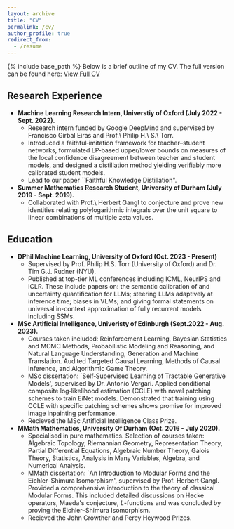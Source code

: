 ```yaml
---
layout: archive
title: "CV"
permalink: /cv/
author_profile: true
redirect_from:
  - /resume
---
```


{% include base_path %}
Below is a brief outline of my CV. The full version can be found here: [View Full CV](../files/cv.pdf) 

## Research Experience

* **Machine Learning Research Intern, Universtiy of Oxford (July 2022 - Sept. 2022).**
  * Research intern funded by Google DeepMind and supervised by Francisco Girbal Eiras and Prof.\ Philip H.\ S.\ Torr.
  * Introduced a faithful‐imitation framework for teacher–student networks, formulated LP‐based upper/lower bounds on measures of the local confidence disagreement between teacher and student models, and designed a distillation method yielding verifiably more calibrated student models.
  * Lead to our paper ``Faithful Knowledge Distillation".
* **Summer Mathematics Research Student, University of Durham (July 2019 - Sept. 2019).**
  * Collaborated with Prof.\ Herbert Gangl to conjecture and prove new identities relating polylogarithmic integrals over the unit square to linear combinations of multiple zeta values.

## Education

* **DPhil Machine Learning, University of Oxford (Oct. 2023 - Present)**
  * Supervised by Prof. Philip H.S. Torr (University of Oxford) and Dr. Tim G.J. Rudner (NYU).
  * Published at top-tier ML conferences including ICML, NeurIPS and ICLR. These include papers on: the semantic calibration of and uncertainty quantification for LLMs; steering LLMs adaptively at inference time; biases in VLMs; and giving formal statements on universal in-context approximation of fully recurrent models including SSMs.
* **MSc Artificial Intelligence, Univeristy of Edinburgh (Sept.2022 - Aug. 2023).**
  * Courses taken included: Reinforcement Learning, Bayesian Statistics and MCMC Methods, Probabilistic Modeling and Reasoning, and Natural Language Understanding, Generation and Machine Translation. Audited Targeted Causal Learning, Methods of Causal Inference, and Algorithmic Game Theory.
  * MSc dissertation: `Self‐Supervised Learning of Tractable Generative Models', supervised by Dr. Antonio Vergari. Applied conditional composite log‐likelihood estimation (CCLE) with novel patching schemes to train EiNet models. Demonstrated that training using CCLE with specific patching schemes shows promise for improved image inpainting performance.
  * Recieved the MSc Artificial Intelligence Class Prize.
* **MMath Mathematics, University Of Durham (Oct. 2016 - July 2020).**
  * Specialised in pure mathematics. Selection of courses taken: Algebraic Topology, Riemannian Geometry, Representation Theory, Partial Differential Equations, Algebraic Number Theory, Galois Theory, Statistics, Analysis in Many Variables, Algebra, and Numerical Analysis.
  * MMath dissertation: `An Introduction to Modular Forms and the Eichler–Shimura Isomorphism', supervised by Prof. Herbert Gangl. Provided a comprehensive introduction to the theory of classical Modular Forms. This included detailed discussions on Hecke operators, Maeda's conjecture, $L$-functions and was concluded by proving the Eichler–Shimura Isomorphism. 
  * Recieved the John Crowther and Percy Heywood Prizes.
